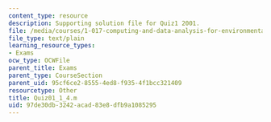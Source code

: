 ```yaml
---
content_type: resource
description: Supporting solution file for Quiz1 2001.
file: /media/courses/1-017-computing-and-data-analysis-for-environmental-applications-fall-2003/97de30db3242acad83e8dfb9a1085295_Quiz01_1_4.m
file_type: text/plain
learning_resource_types:
- Exams
ocw_type: OCWFile
parent_title: Exams
parent_type: CourseSection
parent_uid: 95cf6ce2-8555-4ed8-f935-4f1bcc321409
resourcetype: Other
title: Quiz01_1_4.m
uid: 97de30db-3242-acad-83e8-dfb9a1085295
---
```


